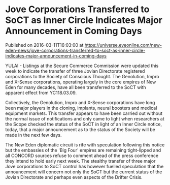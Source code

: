 # Jove Corporations Transferred to SoCT as Inner Circle Indicates Major Announcement in Coming Days
Published on 2016-03-11T16:03:00 at https://universe.eveonline.com/new-eden-news/jove-corporations-transferred-to-soct-as-inner-circle-indicates-major-announcement-in-coming-days

YULAI - Listings at the Secure Commerce Commission were updated this week to indicate the transfer of three Jovian Directorate registered corporations to the Society of Conscious Thought. The Genolution, Impro and X-Sense corporations, operating largely in the core empires of New Eden for many decades, have all been transferred to the SoCT with apparent effect from YC118.03.09.

Collectively, the Genolution, Impro and X-Sense corporations have long been major players in the cloning, implants, neural boosters and medical equipment markets. This transfer appears to have been carried out without the normal issue of notifications and only came to light when researchers at the Scope checked the status of the SoCT in light of an Inner Circle notice, today, that a major announcement as to the status of the Society will be made in the next few days.

The New Eden diplomatic circuit is rife with speculation following this notice but the embassies of the 'Big Four' empires are remaining tight-lipped and all CONCORD sources refuse to comment ahead of the press conference they intend to hold early next week. The stealthy transfer of three major Jove corporations to SoCT control has however fuelled speculation that the announcement will concern not only the SoCT but the current status of the Jovian Directorate and perhaps even aspects of the Drifter Crisis.
